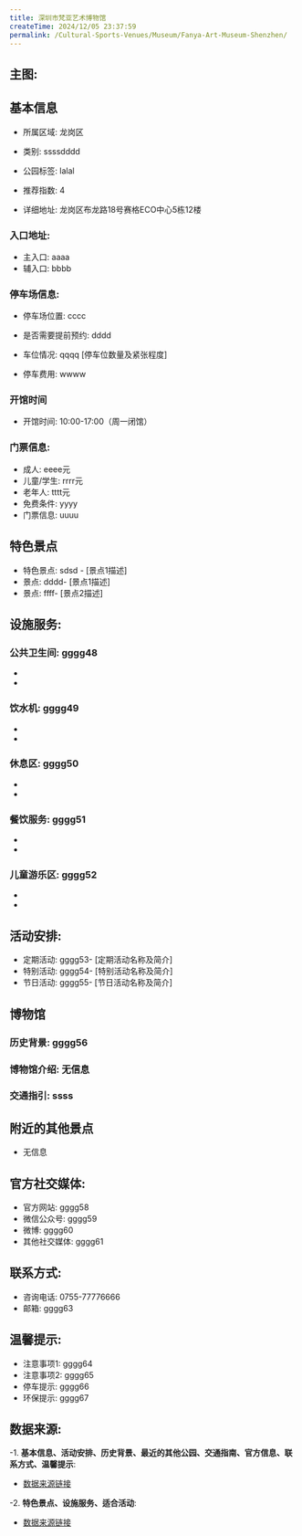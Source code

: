 ```yaml
---
title: 深圳市梵亚艺术博物馆
createTime: 2024/12/05 23:37:59
permalink: /Cultural-Sports-Venues/Museum/Fanya-Art-Museum-Shenzhen/
---
```


## 主图:
<ImageCard
image="https://cn.bing.com/th?id=OHR.AlfanzinaLighthouse_ZH-CN9704515669_1920x1080.webp"
title= "深圳市梵亚艺术博物馆"
description= ""
date="2024/12/05"
href="/"
author="市文化广电旅游体育局"
/>
## 基本信息

- 所属区域: 龙岗区

- 类别: ssssdddd

- 公园标签: lalal

- 推荐指数: 4

- 详细地址: 龙岗区布龙路18号赛格ECO中心5栋12楼

### 入口地址:
- 主入口: aaaa
- 辅入口: bbbb
### 停车场信息:
- 停车场位置: cccc

- 是否需要提前预约: dddd

- 车位情况: qqqq [停车位数量及紧张程度]

- 停车费用: wwww

### 开馆时间
- 开馆时间: 10:00-17:00（周一闭馆）

### 门票信息:
- 成人: eeee元
- 儿童/学生: rrrr元
- 老年人: tttt元
- 免费条件: yyyy
- 门票信息: uuuu
## 特色景点
- 特色景点: sdsd - [景点1描述]
- 景点: dddd- [景点1描述]
- 景点: ffff- [景点2描述]
## 设施服务:
### 公共卫生间: gggg48
- 
- 
### 饮水机: gggg49
- 
- 
### 休息区: gggg50
- 
- 
### 餐饮服务: gggg51
- 
- 
### 儿童游乐区: gggg52
- 
- 
## 活动安排:
- 定期活动: gggg53- [定期活动名称及简介]
- 特别活动: gggg54- [特别活动名称及简介]
- 节日活动: gggg55- [节日活动名称及简介]
## 博物馆
### 历史背景: gggg56
### 博物馆介绍: 无信息
### 交通指引: ssss

## 附近的其他景点
- 无信息

## 官方社交媒体:
- 官方网站: gggg58
- 微信公众号: gggg59
- 微博: gggg60
- 其他社交媒体: gggg61

## 联系方式:
- 咨询电话: 0755-77776666
- 邮箱: gggg63

## 温馨提示:
- 注意事项1: gggg64
- 注意事项2: gggg65
- 停车提示: gggg66
- 环保提示: gggg67

## 数据来源:
-1. **基本信息、活动安排、历史背景、最近的其他公园、交通指南、官方信息、联系方式、温馨提示**:
- [数据来源链接](http://wtl.sz.gov.cn/ggfw/whl/bwgylb/index.html)

-2. **特色景点、设施服务、适合活动**:
- [数据来源链接](http://wtl.sz.gov.cn/ggfw/whl/bwgylb/index.html)

